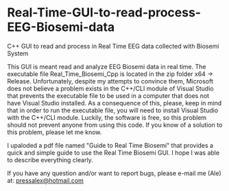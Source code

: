 # Real-Time-GUI-to-read-process-EEG-Biosemi-data
C++ GUI to read and process in Real Time EEG data collected with Biosemi System

This GUI is meant read and analyze EEG Biosemi data in real time. The executable file Real_Time_Biosemi_Cpp is located in the zip folder x64 -> Release. Unfortunately, despite my attempts to convince them, Microsoft does not believe a problem exists in the C++/CLI module of Visual Studio that prevents the executable file to be used in a computer that does not have Visual Studio installed. As a consequence of this, please, keep in mind that in order to run the executable file, you will need to install Visual Studio with the C++/CLI module. Luckily, the software is free, so this problem should not prevent anyone from using this code. If you know of a solution to this problem, please let me know.

I upaloded a pdf file named "Guide to Real Time Biosemi" that provides a quick and simple guide to use the Real Time Biosemi GUI. I hope I was able to describe everything clearly.

If you have any question and/or want to report bugs, please e-mail me (Ale) at: pressalex@hotmail.com
